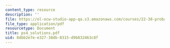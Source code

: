 ```yaml
---
content_type: resource
description: ''
file: https://ol-ocw-studio-app-qa.s3.amazonaws.com/courses/22-38-probability-and-its-applications-to-reliability-quality-control-and-risk-assessment-fall-2005/8dbb2e7ee32738db8315d9b832463c8f_ps4_solutions.pdf
file_type: application/pdf
resourcetype: Document
title: ps4_solutions.pdf
uid: 8dbb2e7e-e327-38db-8315-d9b832463c8f
---
```

